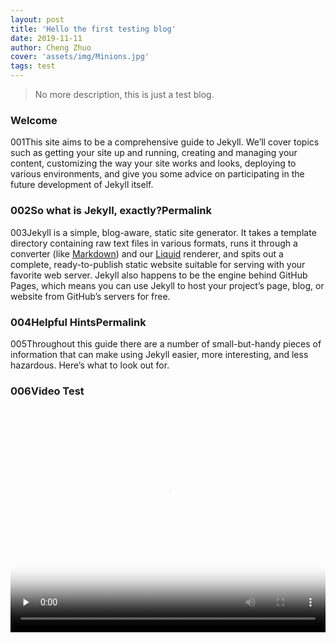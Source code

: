 ```yaml
---
layout: post
title: 'Hello the first testing blog'
date: 2019-11-11
author: Cheng Zhuo
cover: 'assets/img/Minions.jpg'
tags: test
---
```


> No more description, this is just a test blog.

### Welcome

001This site aims to be a comprehensive guide to Jekyll. We’ll cover topics such as getting your site up and running, creating and managing your content, customizing the way your site works and looks, deploying to various environments, and give you some advice on participating in the future development of Jekyll itself.

### 002So what is Jekyll, exactly?Permalink

003Jekyll is a simple, blog-aware, static site generator. It takes a template directory containing raw text files in various formats, runs it through a converter (like [Markdown](https://daringfireball.net/projects/markdown/)) and our [Liquid](https://github.com/Shopify/liquid/wiki) renderer, and spits out a complete, ready-to-publish static website suitable for serving with your favorite web server. Jekyll also happens to be the engine behind GitHub Pages, which means you can use Jekyll to host your project’s page, blog, or website from GitHub’s servers for free.

### 004Helpful HintsPermalink

005Throughout this guide there are a number of small-but-handy pieces of information that can make using Jekyll easier, more interesting, and less hazardous. Here’s what to look out for.

### 006Video Test

<!-- <iframe type="text/html" width="100%" height="385" src="http://vd2.bdstatic.com/mda-imcg97r4qgk2knxd/sc/mda-imcg97r4qgk2knxd.mp4" frameborder="0"></iframe> -->


<video width = "100%" height = "360px" poster = "assets/img/wedding.jpg" id = "video" controls = "" preload = "none" >
<source id = "mp4" src = " http://vd2.bdstatic.com/mda-imcg97r4qgk2knxd/sc/mda-imcg97r4qgk2knxd.mp4" type = "video/mp4">
	<p>Your user agent does not support the HTML5 Video element.</p>
</video>

